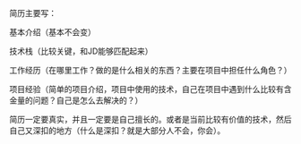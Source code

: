 简历主要写：

基本介绍（基本不会变）

技术栈（比较关键，和JD能够匹配起来）

工作经历（在哪里工作？做的是什么相关的东西？主要在项目中担任什么角色？）

项目经验（简单的项目介绍，项目中使用的技术，自己在项目中遇到什么比较有含金量的问题？自己是怎么去解决的？）

简历一定要真实，并且一定要是自己擅长的。或者是当前比较有价值的技术，然后自己又深扣的地方（什么是深扣？就是大部分人不会，你会）。
